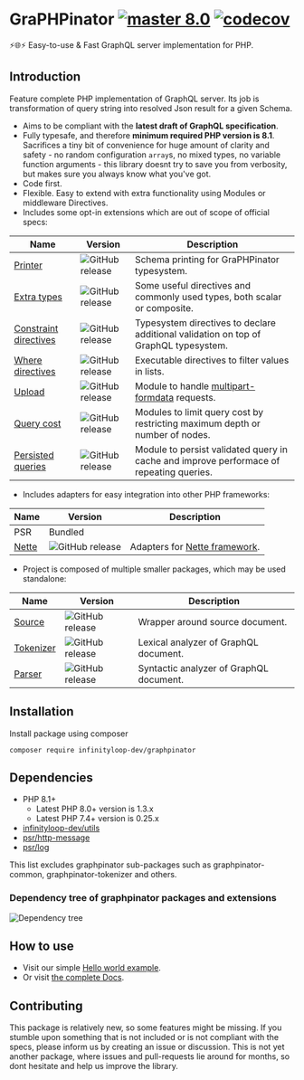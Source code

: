 # GraPHPinator [![master 8.0](https://github.com/infinityloop-dev/graphpinator/workflows/PHP/badge.svg?branch=master)](https://github.com/infinityloop-dev/graphpinator/actions?query=branch%3Amaster) [![codecov](https://codecov.io/gh/infinityloop-dev/graphpinator/branch/master/graph/badge.svg)](https://codecov.io/gh/infinityloop-dev/graphpinator)

:zap::globe_with_meridians::zap: Easy-to-use & Fast GraphQL server implementation for PHP.

## Introduction

Feature complete PHP implementation of GraphQL server. Its job is transformation of query string into resolved Json result for a given Schema. 

- Aims to be compliant with the **latest draft of GraphQL specification**.
- Fully typesafe, and therefore **minimum required PHP version is 8.1**. Sacrifices a tiny bit of convenience for huge amount of clarity and safety - no random configuration `array`s, no mixed types, no variable function arguments - this library doesnt try to save you from verbosity, but makes sure you always know what you've got.
- Code first.
- Flexible. Easy to extend with extra functionality using Modules or middleware Directives.
- Includes some opt-in extensions which are out of scope of official specs:

|Name|Version|Description|
|---|---|---|
|[Printer](https://github.com/infinityloop-dev/graphpinator-printer)|![GitHub release](https://img.shields.io/github/v/release/infinityloop-dev/graphpinator-printer?label=version)|Schema printing for GraPHPinator typesystem.|
|[Extra types](https://github.com/infinityloop-dev/graphpinator-extra-types)|![GitHub release](https://img.shields.io/github/v/release/infinityloop-dev/graphpinator-extra-types?label=version)|Some useful directives and commonly used types, both scalar or composite.|
|[Constraint directives](https://github.com/infinityloop-dev/graphpinator-constraint-directives)|![GitHub release](https://img.shields.io/github/v/release/infinityloop-dev/graphpinator-constraint-directives?label=version)|Typesystem directives to declare additional validation on top of GraphQL typesystem.|
|[Where directives](https://github.com/infinityloop-dev/graphpinator-where-directives)|![GitHub release](https://img.shields.io/github/v/release/infinityloop-dev/graphpinator-where-directives?label=version)|Executable directives to filter values in lists.|
|[Upload](https://github.com/infinityloop-dev/graphpinator-upload)|![GitHub release](https://img.shields.io/github/v/release/infinityloop-dev/graphpinator-upload?label=version)|Module to handle [multipart-formdata](https://github.com/jaydenseric/graphql-multipart-request-spec) requests.|
|[Query cost](https://github.com/infinityloop-dev/graphpinator-query-cost)|![GitHub release](https://img.shields.io/github/v/release/infinityloop-dev/graphpinator-query-cost?label=version)|Modules to limit query cost by restricting maximum depth or number of nodes.|
|[Persisted queries](https://github.com/infinityloop-dev/graphpinator-persisted-queries)|![GitHub release](https://img.shields.io/github/v/release/infinityloop-dev/graphpinator-persisted-queries?label=version)|Module to persist validated query in cache and improve performace of repeating queries.|

- Includes adapters for easy integration into other PHP frameworks:

|Name|Version|Description|
|---|---|---|
|PSR|Bundled||
|[Nette](https://github.com/infinityloop-dev/graphpinator-nette)|![GitHub release](https://img.shields.io/github/v/release/infinityloop-dev/graphpinator-nette?label=version)|Adapters for [Nette framework](https://nette.org/).|

- Project is composed of multiple smaller packages, which may be used standalone:

|Name|Version|Description|
|---|---|---|
|[Source](https://github.com/infinityloop-dev/graphpinator-source)|![GitHub release](https://img.shields.io/github/v/release/infinityloop-dev/graphpinator-source?label=version)|Wrapper around source document.|
|[Tokenizer](https://github.com/infinityloop-dev/graphpinator-tokenizer)|![GitHub release](https://img.shields.io/github/v/release/infinityloop-dev/graphpinator-tokenizer?label=version)|Lexical analyzer of GraphQL document.|
|[Parser](https://github.com/infinityloop-dev/graphpinator-parser)|![GitHub release](https://img.shields.io/github/v/release/infinityloop-dev/graphpinator-parser?label=version)|Syntactic analyzer of GraphQL document.|

## Installation

Install package using composer

```composer require infinityloop-dev/graphpinator```

## Dependencies

- PHP 8.1+ 
  - Latest PHP 8.0+ version is 1.3.x
  - Latest PHP 7.4+ version is 0.25.x
- [infinityloop-dev/utils](https://github.com/infinityloop-dev/utils)
- [psr/http-message](https://github.com/php-fig/http-message)
- [psr/log](https://github.com/php-fig/log)

This list excludes graphpinator sub-packages such as graphpinator-common, graphpinator-tokenizer and others.

### Dependency tree of graphpinator packages and extensions

![Dependency tree](docs/dependency_diagram.svg)

## How to use

- Visit our simple [Hello world example](https://github.com/infinityloop-dev/graphpinator/blob/master/docs/examples/HelloWorld.md).
- Or visit [the complete Docs](https://github.com/infinityloop-dev/graphpinator/blob/master/docs/README.md).

## Contributing

This package is relatively new, so some features might be missing. If you stumble upon something that is not included or is not compliant with the specs, please inform us by creating an issue or discussion. This is not yet another package, where issues and pull-requests lie around for months, so dont hesitate and help us improve the library.
